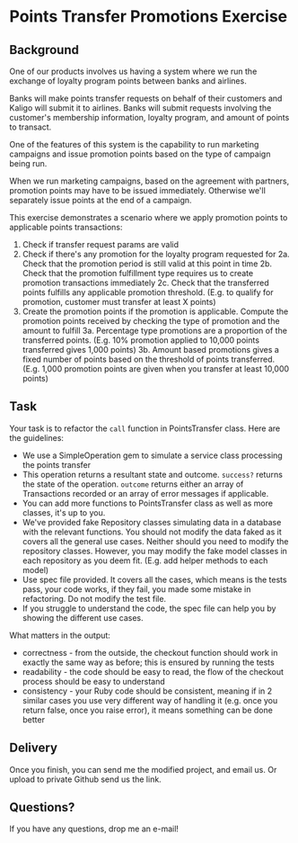 # Points Transfer Promotions Exercise

## Background

One of our products involves us having a system where we run the exchange of loyalty program points between banks and airlines.

Banks will make points transfer requests on behalf of their customers and Kaligo will submit it to airlines. Banks will submit requests involving the customer's membership information, loyalty program, and amount of points to transact. 

One of the features of this system is the capability to run marketing campaigns and issue promotion points based on the type of campaign being run.

When we run marketing campaigns, based on the agreement with partners, promotion points may have to be issued immediately. Otherwise we'll separately issue points at the end of a campaign.

This exercise demonstrates a scenario where we apply promotion points to applicable points transactions:

1. Check if transfer request params are valid
2. Check if there's any promotion for the loyalty program requested for
2a. Check that the promotion period is still valid at this point in time
2b. Check that the promotion fulfillment type requires us to create promotion transactions immediately
2c. Check that the transferred points fulfills any applicable promotion threshold. (E.g. to qualify for promotion, customer must transfer at least X points)
3. Create the promotion points if the promotion is applicable. Compute the promotion points received by checking the type of promotion and the amount to fulfill
3a. Percentage type promotions are a proportion of the transferred points. (E.g. 10% promotion applied to 10,000 points transferred gives 1,000 points)
3b. Amount based promotions gives a fixed number of points based on the threshold of points transferred. (E.g. 1,000 promotion points are given when you transfer at least 10,000 points)

## Task

Your task is to refactor the `call` function in PointsTransfer class. Here are the guidelines:

* We use a SimpleOperation gem to simulate a service class processing the points transfer
* This operation returns a resultant state and outcome. `success?` returns the state of the operation. `outcome` returns either an array of Transactions recorded or an array of error messages if applicable.
* You can add more functions to PointsTransfer class as well as more classes, it's up to you.
* We've provided fake Repository classes simulating data in a database with the relevant functions. You should not modify the data faked as it covers all the general use cases. Neither should you need to modify the repository classes. However, you may modify the fake model classes in each repository as you deem fit. (E.g. add helper methods to each model)
* Use spec file provided. It covers all the cases, which means is the tests pass, your code works, if they fail, you made some mistake in refactoring. Do not modify the test file.
* If you struggle to understand the code, the spec file can help you by showing the different use cases.

What matters in the output:

* correctness - from the outside, the checkout function should work in exactly the same way as before; this is ensured by running the tests
* readability - the code should be easy to read, the flow of the checkout process should be easy to understand
* consistency - your Ruby code should be consistent, meaning if in 2 similar cases you use very different way of handling it (e.g. once you return false, once you raise error), it means something can be done better


## Delivery

Once you finish, you can send me the modified project, and email us. Or upload to private Github send us the link.

## Questions?

If you have any questions, drop me an e-mail!
